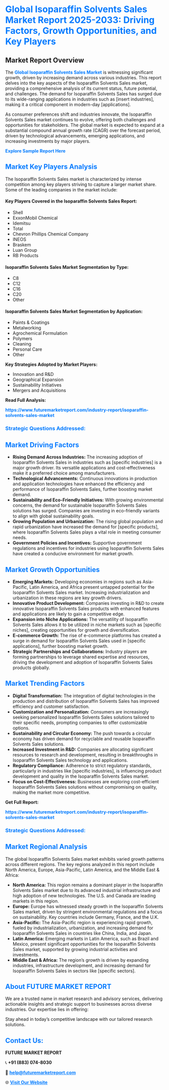 <h1 style="color: #007BFF;">Global Isoparaffin Solvents Sales Market Report 2025-2033: Driving Factors, Growth Opportunities, and Key Players</h1>

<section id="overview">
<h2>Market Report Overview</h2>
<p>The <a href="https://www.futuremarketreport.com/industry-report/isoparaffin-solvents-sales-market" style="color: #007BFF; text-decoration: none;"><strong>Global Isoparaffin Solvents Sales Market</strong></a> is witnessing significant growth, driven by increasing demand across various industries. This report delves into the key aspects of the Isoparaffin Solvents Sales market, providing a comprehensive analysis of its current status, future potential, and challenges. The demand for Isoparaffin Solvents Sales has surged due to its wide-ranging applications in industries such as [insert industries], making it a critical component in modern-day [applications].</p>
<p>As consumer preferences shift and industries innovate, the Isoparaffin Solvents Sales market continues to evolve, offering both challenges and opportunities for stakeholders. The global market is expected to expand at a substantial compound annual growth rate (CAGR) over the forecast period, driven by technological advancements, emerging applications, and increasing investments by major players.</p>
</section>

<section id="overview">
<p><a href="https://www.futuremarketreport.com/request-sample/reportId=104255" style="color: #007BFF; text-decoration: none;"><strong>Explore Sample Report Here</strong></a></p>
</section>

<section id="key-players">
<h2 style="color: #007BFF;">Market Key Players Analysis</h2>
<p>The Isoparaffin Solvents Sales market is characterized by intense competition among key players striving to capture a larger market share. Some of the leading companies in the market include:</p>
<h4>Key Players Covered in the Isoparaffin Solvents Sales Report:</h4>
<ul><li>Shell</li><li>ExxonMobil Chemical</li><li>Idemitsu</li><li>Total</li><li>Chevron Phillips Chemical Company</li><li>INEOS</li><li>Braskem</li><li>Luan Group</li><li>RB Products</li></ul>
<h4>Isoparaffin Solvents Sales Market Segmentation by Type:</h4>
<ul><li>C8</li><li>C12</li><li>C16</li><li>C20</li><li>Other</li></ul>

<h4>Isoparaffin Solvents Sales Market Segmentation by Application:</h4>
<ul><li>Paints &amp; Coatings</li><li>Metalworking</li><li>Agrochemical Formulation</li><li>Polymers</li><li>Cleaning</li><li>Personal Care</li><li>Other</li></ul>
<p><strong>Key Strategies Adopted by Market Players:</strong></p>
<ul>
<li>Innovation and R&D</li>
<li>Geographical Expansion</li>
<li>Sustainability Initiatives</li>
<li>Mergers and Acquisitions</li>
</ul>
</section>

<section>
<p><strong>Read Full Analysis: </strong></p><a href="https://www.futuremarketreport.com/industry-report/isoparaffin-solvents-sales-market" style="color: #007BFF; text-decoration: none;"><strong>https://www.futuremarketreport.com/industry-report/isoparaffin-solvents-sales-market</strong></a>
<h3 style="color: #007BFF;">Strategic Questions Addressed:</h3>
</section>

<section id="driving-factors">
<h2 style="color: #007BFF;">Market Driving Factors</h2>
<ul>
<li><strong>Rising Demand Across Industries:</strong> The increasing adoption of Isoparaffin Solvents Sales in industries such as [specific industries] is a major growth driver. Its versatile applications and cost-effectiveness make it a preferred choice among manufacturers.</li>
<li><strong>Technological Advancements:</strong> Continuous innovations in production and application technologies have enhanced the efficiency and performance of Isoparaffin Solvents Sales, further boosting market demand.</li>
<li><strong>Sustainability and Eco-Friendly Initiatives:</strong> With growing environmental concerns, the demand for sustainable Isoparaffin Solvents Sales solutions has surged. Companies are investing in eco-friendly variants to align with global sustainability goals.</li>
<li><strong>Growing Population and Urbanization:</strong> The rising global population and rapid urbanization have increased the demand for [specific products], where Isoparaffin Solvents Sales plays a vital role in meeting consumer needs.</li>
<li><strong>Government Policies and Incentives:</strong> Supportive government regulations and incentives for industries using Isoparaffin Solvents Sales have created a conducive environment for market growth.</li>
</ul>
</section>

<section id="growth-opportunities">
<h2 style="color: #007BFF;">Market Growth Opportunities</h2>
<ul>
<li><strong>Emerging Markets:</strong> Developing economies in regions such as Asia-Pacific, Latin America, and Africa present untapped potential for the Isoparaffin Solvents Sales market. Increasing industrialization and urbanization in these regions are key growth drivers.</li>
<li><strong>Innovative Product Development:</strong> Companies investing in R&D to create innovative Isoparaffin Solvents Sales products with enhanced features and applications are likely to gain a competitive edge.</li>
<li><strong>Expansion into Niche Applications:</strong> The versatility of Isoparaffin Solvents Sales allows it to be utilized in niche markets such as [specific niches], creating opportunities for growth and diversification.</li>
<li><strong>E-commerce Growth:</strong> The rise of e-commerce platforms has created a surge in demand for Isoparaffin Solvents Sales used in [specific applications], further boosting market growth.</li>
<li><strong>Strategic Partnerships and Collaborations:</strong> Industry players are forming partnerships to leverage shared expertise and resources, driving the development and adoption of Isoparaffin Solvents Sales products globally.</li>
</ul>
</section>

<section id="trending-factors">
<h2 style="color: #007BFF;">Market Trending Factors</h2>
<ul>
<li><strong>Digital Transformation:</strong> The integration of digital technologies in the production and distribution of Isoparaffin Solvents Sales has improved efficiency and customer satisfaction.</li>
<li><strong>Customization and Personalization:</strong> Consumers are increasingly seeking personalized Isoparaffin Solvents Sales solutions tailored to their specific needs, prompting companies to offer customizable options.</li>
<li><strong>Sustainability and Circular Economy:</strong> The push towards a circular economy has driven demand for recyclable and reusable Isoparaffin Solvents Sales solutions.</li>
<li><strong>Increased Investment in R&D:</strong> Companies are allocating significant resources to research and development, resulting in breakthroughs in Isoparaffin Solvents Sales technology and applications.</li>
<li><strong>Regulatory Compliance:</strong> Adherence to strict regulatory standards, particularly in industries like [specific industries], is influencing product development and quality in the Isoparaffin Solvents Sales market.</li>
<li><strong>Focus on Cost-Effectiveness:</strong> Businesses are exploring cost-efficient Isoparaffin Solvents Sales solutions without compromising on quality, making the market more competitive.</li>
</ul>
</section>

<section>
<p><strong>Get Full Report: </strong></p><a href="https://www.futuremarketreport.com/industry-report/isoparaffin-solvents-sales-market" style="color: #007BFF; text-decoration: none;"><strong>https://www.futuremarketreport.com/industry-report/isoparaffin-solvents-sales-market</strong></a>
<h3 style="color: #007BFF;">Strategic Questions Addressed:</h3>
</section>


<section id="regional-analysis">
<h2 style="color: #007BFF;">Market Regional Analysis</h2>
<p>The global Isoparaffin Solvents Sales market exhibits varied growth patterns across different regions. The key regions analyzed in this report include North America, Europe, Asia-Pacific, Latin America, and the Middle East & Africa:</p>
<ul>
<li><strong>North America:</strong> This region remains a dominant player in the Isoparaffin Solvents Sales market due to its advanced industrial infrastructure and high adoption of new technologies. The U.S. and Canada are leading markets in this region.</li>
<li><strong>Europe:</strong> Europe has witnessed steady growth in the Isoparaffin Solvents Sales market, driven by stringent environmental regulations and a focus on sustainability. Key countries include Germany, France, and the U.K.</li>
<li><strong>Asia-Pacific:</strong> The Asia-Pacific region is experiencing rapid growth, fueled by industrialization, urbanization, and increasing demand for Isoparaffin Solvents Sales in countries like China, India, and Japan.</li>
<li><strong>Latin America:</strong> Emerging markets in Latin America, such as Brazil and Mexico, present significant opportunities for the Isoparaffin Solvents Sales market, supported by growing industrial activities and investments.</li>
<li><strong>Middle East & Africa:</strong> The region’s growth is driven by expanding industries, infrastructure development, and increasing demand for Isoparaffin Solvents Sales in sectors like [specific sectors].</li>
</ul>
</section>

<footer>
<h2 style="color: #007BFF;">About FUTURE MARKET REPORT</h2>
<p>We are a trusted name in market research and advisory services, delivering actionable insights and strategic support to businesses across diverse industries. Our expertise lies in offering:</p>

<p>Stay ahead in today’s competitive landscape with our tailored research solutions.</p>

<h2 style="color: #007BFF;">Contact Us:</h2>
<p><strong>FUTURE MARKET REPORT</strong></p>
<p>📞 <strong>+91 (883) 074-8030</strong></p>
<p>📧 <strong><a href="mailto:help@futuremarketreport.com" style="color: #007BFF;">help@futuremarketreport.com</a></strong></p>
<p>🌐 <strong><a href="https://www.futuremarketreport.com/" style="color: #007BFF;">Visit Our Website</a></strong></p>
</footer>